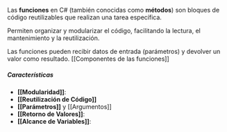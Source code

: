 Las **funciones** en C# (también conocidas como **métodos**) son bloques de código reutilizables que realizan una tarea específica. 

Permiten organizar y modularizar el código, facilitando la lectura, el mantenimiento y la reutilización. 

Las funciones pueden recibir datos de entrada (parámetros) y devolver un valor como resultado.
[[Componentes de las funciones]]
##### Características
+ **[[Modularidad]]**: 
+ **[[Reutilización de Código]]**
+ **[[Parámetros]]** y [[Argumentos]]
+ **[[Retorno de Valores]]**: 
+ **[[Alcance de Variables]]**: 